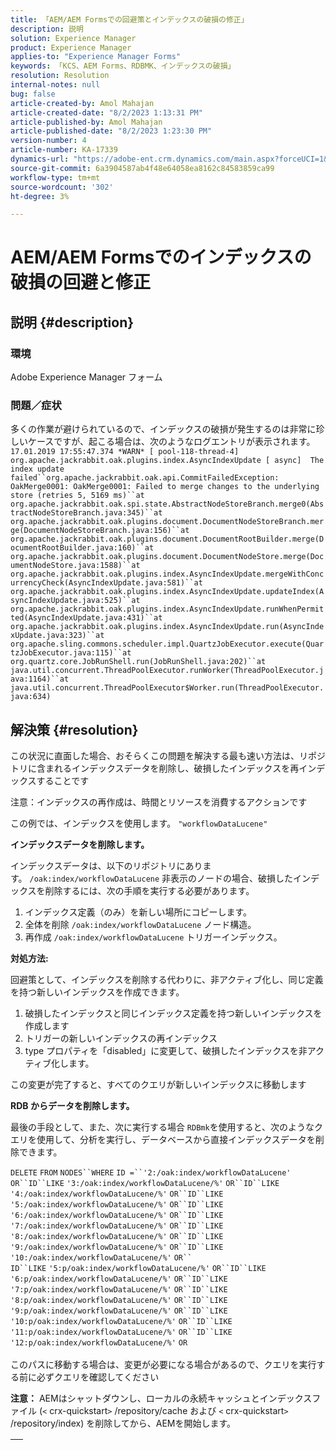 ```yaml
---
title: 「AEM/AEM Formsでの回避策とインデックスの破損の修正」
description: 説明
solution: Experience Manager
product: Experience Manager
applies-to: "Experience Manager Forms"
keywords: 「KCS、AEM Forms、RDBMK、インデックスの破損」
resolution: Resolution
internal-notes: null
bug: false
article-created-by: Amol Mahajan
article-created-date: "8/2/2023 1:13:31 PM"
article-published-by: Amol Mahajan
article-published-date: "8/2/2023 1:23:30 PM"
version-number: 4
article-number: KA-17339
dynamics-url: "https://adobe-ent.crm.dynamics.com/main.aspx?forceUCI=1&pagetype=entityrecord&etn=knowledgearticle&id=5e54e45f-3631-ee11-bdf3-6045bd006b3d"
source-git-commit: 6a3904587ab4f48e64058ea8162c84583859ca99
workflow-type: tm+mt
source-wordcount: '302'
ht-degree: 3%

---
```


# AEM/AEM Formsでのインデックスの破損の回避と修正

## 説明 {#description}


### <b>環境</b>

Adobe Experience Manager フォーム



### <b>問題／症状</b>

多くの作業が避けられているので、インデックスの破損が発生するのは非常に珍しいケースですが、起こる場合は、次のようなログエントリが表示されます。
`17.01.2019 17:55:47.374 *WARN* [ pool-118-thread-4]  org.apache.jackrabbit.oak.plugins.index.AsyncIndexUpdate [ async]  The index update failed``org.apache.jackrabbit.oak.api.CommitFailedException: OakMerge0001: OakMerge0001: Failed to merge changes to the underlying store (retries 5, 5169 ms)``at org.apache.jackrabbit.oak.spi.state.AbstractNodeStoreBranch.merge0(AbstractNodeStoreBranch.java:345)``at org.apache.jackrabbit.oak.plugins.document.DocumentNodeStoreBranch.merge(DocumentNodeStoreBranch.java:156)``at org.apache.jackrabbit.oak.plugins.document.DocumentRootBuilder.merge(DocumentRootBuilder.java:160)``at org.apache.jackrabbit.oak.plugins.document.DocumentNodeStore.merge(DocumentNodeStore.java:1588)``at org.apache.jackrabbit.oak.plugins.index.AsyncIndexUpdate.mergeWithConcurrencyCheck(AsyncIndexUpdate.java:581)``at org.apache.jackrabbit.oak.plugins.index.AsyncIndexUpdate.updateIndex(AsyncIndexUpdate.java:525)``at org.apache.jackrabbit.oak.plugins.index.AsyncIndexUpdate.runWhenPermitted(AsyncIndexUpdate.java:431)``at org.apache.jackrabbit.oak.plugins.index.AsyncIndexUpdate.run(AsyncIndexUpdate.java:323)``at org.apache.sling.commons.scheduler.impl.QuartzJobExecutor.execute(QuartzJobExecutor.java:115)``at org.quartz.core.JobRunShell.run(JobRunShell.java:202)``at java.util.concurrent.ThreadPoolExecutor.runWorker(ThreadPoolExecutor.java:1164)``at java.util.concurrent.ThreadPoolExecutor$Worker.run(ThreadPoolExecutor.java:634)`

## 解決策 {#resolution}


この状況に直面した場合、おそらくこの問題を解決する最も速い方法は、リポジトリに含まれるインデックスデータを削除し、破損したインデックスを再インデックスすることです

注意：インデックスの再作成は、時間とリソースを消費するアクションです

この例では、インデックスを使用します。 `"workflowDataLucene"`

<b>インデックスデータを削除します。 </b>

インデックスデータは、以下のリポジトリにあります。 `/oak:index/workflowDataLucene` 非表示のノードの場合、破損したインデックスを削除するには、次の手順を実行する必要があります。

1. インデックス定義（のみ）を新しい場所にコピーします。
2. 全体を削除 `/oak:index/workflowDataLucene` ノード構造。
3. 再作成 `/oak:index/workflowDataLucene` トリガーインデックス。


<b>対処方法:</b>

回避策として、インデックスを削除する代わりに、非アクティブ化し、同じ定義を持つ新しいインデックスを作成できます。

1. 破損したインデックスと同じインデックス定義を持つ新しいインデックスを作成します
2. トリガーの新しいインデックスの再インデックス
3. type プロパティを「disabled」に変更して、破損したインデックスを非アクティブ化します。


この変更が完了すると、すべてのクエリが新しいインデックスに移動します

<b>RDB からデータを削除します。</b>

最後の手段として、また、次に実行する場合 `RDBmk`を使用すると、次のようなクエリを使用して、分析を実行し、データベースから直接インデックスデータを削除できます。

`DELETE` `FROM` `NODES``WHERE`
`ID =``'2:/oak:index/workflowDataLucene'` `OR``ID``LIKE` `'3:/oak:index/workflowDataLucene/%'` `OR``ID``LIKE` `'4:/oak:index/workflowDataLucene/%'` `OR``ID``LIKE` `'5:/oak:index/workflowDataLucene/%'` `OR``ID``LIKE` `'6:/oak:index/workflowDataLucene/%'` `OR``ID``LIKE` `'7:/oak:index/workflowDataLucene/%'` `OR``ID``LIKE` `'8:/oak:index/workflowDataLucene/%'` `OR``ID``LIKE` `'9:/oak:index/workflowDataLucene/%'` `OR``ID``LIKE` `'10:/oak:index/workflowDataLucene/%'` `OR`` ` <br>`ID``LIKE` `'5:p/oak:index/workflowDataLucene/%'` `OR``ID``LIKE` `'6:p/oak:index/workflowDataLucene/%'` `OR``ID``LIKE` `'7:p/oak:index/workflowDataLucene/%'` `OR``ID``LIKE` `'8:p/oak:index/workflowDataLucene/%'` `OR``ID``LIKE` `'9:p/oak:index/workflowDataLucene/%'` `OR``ID``LIKE` `'10:p/oak:index/workflowDataLucene/%'` `OR``ID``LIKE` `'11:p/oak:index/workflowDataLucene/%'` `OR``ID``LIKE` `'12:p/oak:index/workflowDataLucene/%'` `OR`<br> <br>
このパスに移動する場合は、変更が必要になる場合があるので、クエリを実行する前に必ずクエリを確認してください

<b>注意：</b> AEMはシャットダウンし、ローカルの永続キャッシュとインデックスファイル (`<` crx-quickstart`>` /repository/cache および `<` crx-quickstart`>` /repository/index) を削除してから、AEMを開始します。


|   |
| --- |

